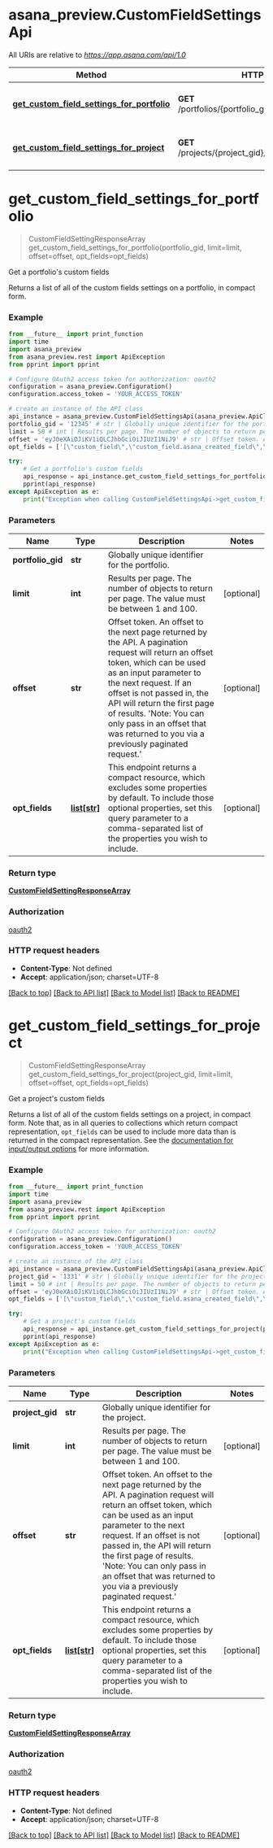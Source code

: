 # asana_preview.CustomFieldSettingsApi

All URIs are relative to *https://app.asana.com/api/1.0*

Method | HTTP request | Description
------------- | ------------- | -------------
[**get_custom_field_settings_for_portfolio**](CustomFieldSettingsApi.md#get_custom_field_settings_for_portfolio) | **GET** /portfolios/{portfolio_gid}/custom_field_settings | Get a portfolio&#x27;s custom fields
[**get_custom_field_settings_for_project**](CustomFieldSettingsApi.md#get_custom_field_settings_for_project) | **GET** /projects/{project_gid}/custom_field_settings | Get a project&#x27;s custom fields

# **get_custom_field_settings_for_portfolio**
> CustomFieldSettingResponseArray get_custom_field_settings_for_portfolio(portfolio_gid, limit=limit, offset=offset, opt_fields=opt_fields)

Get a portfolio's custom fields

Returns a list of all of the custom fields settings on a portfolio, in compact form.

### Example
```python
from __future__ import print_function
import time
import asana_preview
from asana_preview.rest import ApiException
from pprint import pprint

# Configure OAuth2 access token for authorization: oauth2
configuration = asana_preview.Configuration()
configuration.access_token = 'YOUR_ACCESS_TOKEN'

# create an instance of the API class
api_instance = asana_preview.CustomFieldSettingsApi(asana_preview.ApiClient(configuration))
portfolio_gid = '12345' # str | Globally unique identifier for the portfolio.
limit = 50 # int | Results per page. The number of objects to return per page. The value must be between 1 and 100. (optional)
offset = 'eyJ0eXAiOJiKV1iQLCJhbGciOiJIUzI1NiJ9' # str | Offset token. An offset to the next page returned by the API. A pagination request will return an offset token, which can be used as an input parameter to the next request. If an offset is not passed in, the API will return the first page of results. 'Note: You can only pass in an offset that was returned to you via a previously paginated request.' (optional)
opt_fields = ['[\"custom_field\",\"custom_field.asana_created_field\",\"custom_field.created_by\",\"custom_field.created_by.name\",\"custom_field.currency_code\",\"custom_field.custom_label\",\"custom_field.custom_label_position\",\"custom_field.date_value\",\"custom_field.date_value.date\",\"custom_field.date_value.date_time\",\"custom_field.description\",\"custom_field.display_value\",\"custom_field.enabled\",\"custom_field.enum_options\",\"custom_field.enum_options.color\",\"custom_field.enum_options.enabled\",\"custom_field.enum_options.name\",\"custom_field.enum_value\",\"custom_field.enum_value.color\",\"custom_field.enum_value.enabled\",\"custom_field.enum_value.name\",\"custom_field.format\",\"custom_field.has_notifications_enabled\",\"custom_field.is_formula_field\",\"custom_field.is_global_to_workspace\",\"custom_field.is_value_read_only\",\"custom_field.multi_enum_values\",\"custom_field.multi_enum_values.color\",\"custom_field.multi_enum_values.enabled\",\"custom_field.multi_enum_values.name\",\"custom_field.name\",\"custom_field.number_value\",\"custom_field.people_value\",\"custom_field.people_value.name\",\"custom_field.precision\",\"custom_field.resource_subtype\",\"custom_field.text_value\",\"custom_field.type\",\"is_important\",\"parent\",\"parent.name\",\"project\",\"project.name\"]'] # list[str] | This endpoint returns a compact resource, which excludes some properties by default. To include those optional properties, set this query parameter to a comma-separated list of the properties you wish to include. (optional)

try:
    # Get a portfolio's custom fields
    api_response = api_instance.get_custom_field_settings_for_portfolio(portfolio_gid, limit=limit, offset=offset, opt_fields=opt_fields)
    pprint(api_response)
except ApiException as e:
    print("Exception when calling CustomFieldSettingsApi->get_custom_field_settings_for_portfolio: %s\n" % e)
```

### Parameters

Name | Type | Description  | Notes
------------- | ------------- | ------------- | -------------
 **portfolio_gid** | **str**| Globally unique identifier for the portfolio. | 
 **limit** | **int**| Results per page. The number of objects to return per page. The value must be between 1 and 100. | [optional] 
 **offset** | **str**| Offset token. An offset to the next page returned by the API. A pagination request will return an offset token, which can be used as an input parameter to the next request. If an offset is not passed in, the API will return the first page of results. &#x27;Note: You can only pass in an offset that was returned to you via a previously paginated request.&#x27; | [optional] 
 **opt_fields** | [**list[str]**](str.md)| This endpoint returns a compact resource, which excludes some properties by default. To include those optional properties, set this query parameter to a comma-separated list of the properties you wish to include. | [optional] 

### Return type

[**CustomFieldSettingResponseArray**](CustomFieldSettingResponseArray.md)

### Authorization

[oauth2](../README.md#oauth2)

### HTTP request headers

 - **Content-Type**: Not defined
 - **Accept**: application/json; charset=UTF-8

[[Back to top]](#) [[Back to API list]](../README.md#documentation-for-api-endpoints) [[Back to Model list]](../README.md#documentation-for-models) [[Back to README]](../README.md)

# **get_custom_field_settings_for_project**
> CustomFieldSettingResponseArray get_custom_field_settings_for_project(project_gid, limit=limit, offset=offset, opt_fields=opt_fields)

Get a project's custom fields

Returns a list of all of the custom fields settings on a project, in compact form. Note that, as in all queries to collections which return compact representation, `opt_fields` can be used to include more data than is returned in the compact representation. See the [documentation for input/output options](https://developers.asana.com/docs/inputoutput-options) for more information.

### Example
```python
from __future__ import print_function
import time
import asana_preview
from asana_preview.rest import ApiException
from pprint import pprint

# Configure OAuth2 access token for authorization: oauth2
configuration = asana_preview.Configuration()
configuration.access_token = 'YOUR_ACCESS_TOKEN'

# create an instance of the API class
api_instance = asana_preview.CustomFieldSettingsApi(asana_preview.ApiClient(configuration))
project_gid = '1331' # str | Globally unique identifier for the project.
limit = 50 # int | Results per page. The number of objects to return per page. The value must be between 1 and 100. (optional)
offset = 'eyJ0eXAiOJiKV1iQLCJhbGciOiJIUzI1NiJ9' # str | Offset token. An offset to the next page returned by the API. A pagination request will return an offset token, which can be used as an input parameter to the next request. If an offset is not passed in, the API will return the first page of results. 'Note: You can only pass in an offset that was returned to you via a previously paginated request.' (optional)
opt_fields = ['[\"custom_field\",\"custom_field.asana_created_field\",\"custom_field.created_by\",\"custom_field.created_by.name\",\"custom_field.currency_code\",\"custom_field.custom_label\",\"custom_field.custom_label_position\",\"custom_field.date_value\",\"custom_field.date_value.date\",\"custom_field.date_value.date_time\",\"custom_field.description\",\"custom_field.display_value\",\"custom_field.enabled\",\"custom_field.enum_options\",\"custom_field.enum_options.color\",\"custom_field.enum_options.enabled\",\"custom_field.enum_options.name\",\"custom_field.enum_value\",\"custom_field.enum_value.color\",\"custom_field.enum_value.enabled\",\"custom_field.enum_value.name\",\"custom_field.format\",\"custom_field.has_notifications_enabled\",\"custom_field.is_formula_field\",\"custom_field.is_global_to_workspace\",\"custom_field.is_value_read_only\",\"custom_field.multi_enum_values\",\"custom_field.multi_enum_values.color\",\"custom_field.multi_enum_values.enabled\",\"custom_field.multi_enum_values.name\",\"custom_field.name\",\"custom_field.number_value\",\"custom_field.people_value\",\"custom_field.people_value.name\",\"custom_field.precision\",\"custom_field.resource_subtype\",\"custom_field.text_value\",\"custom_field.type\",\"is_important\",\"parent\",\"parent.name\",\"project\",\"project.name\"]'] # list[str] | This endpoint returns a compact resource, which excludes some properties by default. To include those optional properties, set this query parameter to a comma-separated list of the properties you wish to include. (optional)

try:
    # Get a project's custom fields
    api_response = api_instance.get_custom_field_settings_for_project(project_gid, limit=limit, offset=offset, opt_fields=opt_fields)
    pprint(api_response)
except ApiException as e:
    print("Exception when calling CustomFieldSettingsApi->get_custom_field_settings_for_project: %s\n" % e)
```

### Parameters

Name | Type | Description  | Notes
------------- | ------------- | ------------- | -------------
 **project_gid** | **str**| Globally unique identifier for the project. | 
 **limit** | **int**| Results per page. The number of objects to return per page. The value must be between 1 and 100. | [optional] 
 **offset** | **str**| Offset token. An offset to the next page returned by the API. A pagination request will return an offset token, which can be used as an input parameter to the next request. If an offset is not passed in, the API will return the first page of results. &#x27;Note: You can only pass in an offset that was returned to you via a previously paginated request.&#x27; | [optional] 
 **opt_fields** | [**list[str]**](str.md)| This endpoint returns a compact resource, which excludes some properties by default. To include those optional properties, set this query parameter to a comma-separated list of the properties you wish to include. | [optional] 

### Return type

[**CustomFieldSettingResponseArray**](CustomFieldSettingResponseArray.md)

### Authorization

[oauth2](../README.md#oauth2)

### HTTP request headers

 - **Content-Type**: Not defined
 - **Accept**: application/json; charset=UTF-8

[[Back to top]](#) [[Back to API list]](../README.md#documentation-for-api-endpoints) [[Back to Model list]](../README.md#documentation-for-models) [[Back to README]](../README.md)

